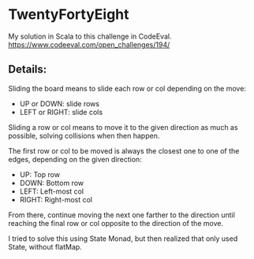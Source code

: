 # TwentyFortyEight

My solution in Scala to this challenge in CodeEval.
https://www.codeeval.com/open_challenges/194/

## Details:

Sliding the board means to slide each row or col depending on the move:

- UP or DOWN: slide rows
- LEFT or RIGHT: slide cols

Sliding a row or col means to move it to the given direction as much as possible, solving collisions when then happen.

The first row or col to be moved is always the closest one to one of the edges, depending on the given direction:

- UP: Top row
- DOWN: Bottom row
- LEFT: Left-most col
- RIGHT: Right-most col

From there, continue moving the next one farther to the direction until reaching the final row or col 
opposite to the direction of the move.

I tried to solve this using State Monad, but then realized that only used State, without flatMap.
